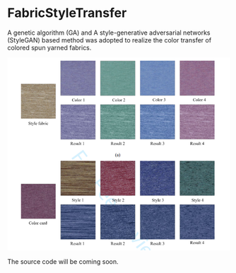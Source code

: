 # FabricStyleTransfer
A genetic algorithm (GA) and A style-generative adversarial networks (StyleGAN) based method was adopted to realize the color transfer of colored spun yarned fabrics.

![Index.png](./ColorTransfer.png)


The source code will be coming soon.
